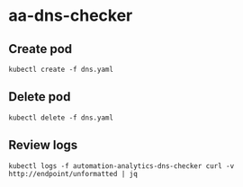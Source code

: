 # aa-dns-checker

## Create pod
```
kubectl create -f dns.yaml
```

## Delete pod
```
kubectl delete -f dns.yaml
```

## Review logs
`
kubectl logs -f automation-analytics-dns-checker
curl -v http://endpoint/unformatted | jq
`


